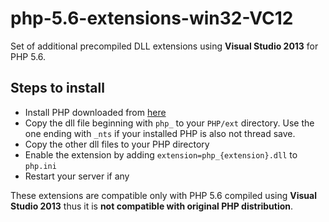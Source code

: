 # php-5.6-extensions-win32-VC12
Set of additional precompiled DLL extensions using **Visual Studio 2013** for PHP 5.6.

## Steps to install
* Install PHP downloaded from [here](https://github.com/maryo/php-5.6.13-win32-VC12)
* Copy the dll file beginning with `php_` to your `PHP/ext` directory. Use the one ending with `_nts` if your installed PHP is also not thread save.
* Copy the other dll files to your PHP directory
* Enable the extension by adding `extension=php_{extension}.dll` to `php.ini`
* Restart your server if any

These extensions are compatible only with PHP 5.6 compiled using **Visual Studio 2013** thus it is **not compatible with original PHP distribution**.
